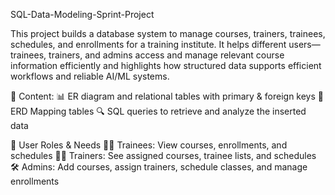 SQL-Data-Modeling-Sprint-Project

This project builds a database system to manage courses, trainers, trainees, schedules, and enrollments for a training institute. It helps different users—trainees, trainers, and admins access and manage relevant course information efficiently and highlights how structured data supports efficient workflows and reliable AI/ML systems.

🎯 Content:
📊 ER diagram and relational tables with primary & foreign keys
💾 ERD Mapping tables 
🔍 SQL queries to retrieve and analyze the inserted data

👥 User Roles & Needs
🧑‍🎓 Trainees: View courses, enrollments, and schedules
👨‍🏫 Trainers: See assigned courses, trainee lists, and schedules
🛠️ Admins: Add courses, assign trainers, schedule classes, and manage enrollments
